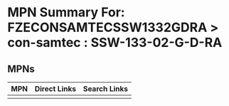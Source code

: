 



# MPN Summary For: FZECONSAMTECSSW1332GDRA > con-samtec : SSW-133-02-G-D-RA

## MPNs
  

|MPN|Direct Links|Search Links|
| :--- | :--- | :--- |
||||
